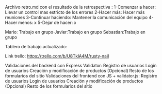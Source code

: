 Archivo retro.md con el resultado de la retrospectiva :
1-Comenzar a hacer: Llevar un control mas estricto de los errores
2-Hacer más: Hacer más reuniones
3-Continuar haciendo: Mantener la comunicación del equipo
4-Hacer menos: x
5-Dejar de hacer: x


Mario: Trabajo en grupo
Javier:Trabajo en grupo
Sebastian:Trabajo en grupo

Tablero de trabajo actualizado:

Link trello: https://trello.com/b/U8TklA4M/rusty-nail

Validaciones del backend con Express Validator:
Registro de usuarios
Login de usuarios
Creación y modificación de productos
(Opcional) Resto de los formularios del sitio
Validaciones del frontend con JS + validator.js:
Registro de usuarios
Login de usuarios
Creación y modificación de productos
(Opcional) Resto de los formularios del sitio


